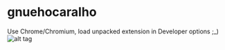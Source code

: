 # gnuehocaralho
Use Chrome/Chromium, load unpacked extension in Developer options ;_)
![alt tag](https://raw.githubusercontent.com/pedrox86lopes/gnuehocaralho/master/gnuok.jpg)
